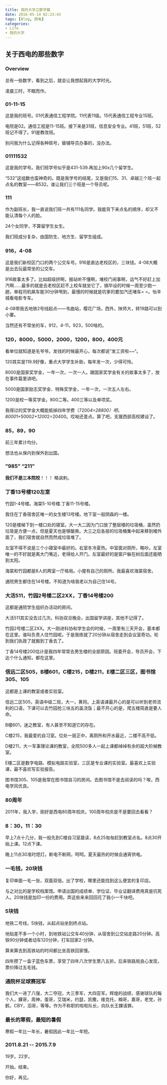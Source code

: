 ```yaml
---
title: 我的大学之数字篇
date: 2016-05-14 02:23:43
tags: [Blog, 西电]
categories:
- Life
- 我的大学
---
```


## 关于西电的那些数字

### Overview

总有一些数字，看到之后，就会让我想起我的大学时光。

凌晨三时，不眠而作。

<!--more-->

### 01-11-15

这是我的班号。01代表通信工程学院。11代表11级。15代表通信工程专业15班。

电院是02。通信工程是11-15班。接下来是31班，信息安全专业。41班，51班，52班记不得了。91是教改班。

别问我为什么记得各种斑号，替辅导员办事的，没办法。

### 01111532

这是我的学号。我们班学号似乎是431-539.再加上90x几个留学生。

“532”这组数也蛮神奇的。既是我学号的结尾，又是我们15、31、卓越三个班一起点名的教室——B532。谁让我们三个班是一个导员呢。

### 111

作为副班长，我一直说我们班一共有111名同学。我能背下来点名的顺序，却又不能认清每个人的脸。

24个女同学，不算留学生女生。

我们班成分复杂，由国防生、地方生、留学生组成。

### 916，4-08

这是我们新校区门口的两个公交车号。916是直达老校区的，三块钱。4-08大概是出去玩最常坐的公交车。

916故事太多了。比如超级挤啊，报站听不懂啊，堵校门闹事啊，运气不好赶上加汽啊......最多的就是去老校区赶不上校车就坐它了，搞毕设的时候一周至少跑一趟，单程司机飙车能30分钟甩到，最慢的时候就是坑爹的要加汽还堵车= =。怡丰城看电影专车。

4-08带我去地铁2号线起点——韦曲站，樱花广场，西外，陕师大，转19路可以到小寨。

当然还有不常坐的车，912，4-11，923，500啥的。

### 120，8000，5000，2000，1200，800，400元

看单位就知道是毛爷爷。发钱的时候最开心，每次都说”发工资啦~~“。

120其实是119.9好像，重点大学学生补助，每年发一次，少得可怜。

8000是国家奖学金，一年一次，一次一人。跟国家奖学金有关的故事太多了，放在事件篇里讲吧。

5000是国家励志奖学金、特殊奖学金，一年一次，一次五人左右。

1200是校一等奖学金。800二等。400三等以及单项奖。

我得过的奖学金大概能抵掉四年学费（7200*4=28800）吧。8000*1+5000*2+1200*2=20400。哎呦还差点。算了吧，支援西部高校建设了。

### 85，89，90

前三年累计均分。

想法也从保内到保外到出国。

### ”985” “211”

**我们不是三本院校**！！！ 略讽刺。

### 丁香13号楼120左室

竹园1-4号楼。海棠5-10号楼.丁香11-15号楼。

我住在丁香宿舍区唯一的女生楼13号楼。地下室一般阴森的一楼。

120是楼梯下到一楼口处的寝室。大一大二因为门口放了整层楼的垃圾桶，虽然扔垃圾是方便一点，但是夏天也是够酸爽。大三之后各层的垃圾桶集中起来移到楼外面了，我们宿舍就自然而然成垃圾堆了。

左室不得不说是三个小寝室中最好的。右室冬冷夏热。中室面对厕所，略吵。左室唯一的不好就是离大门嘴近，老得给人开门。左室最好的是窗户躲在树后面还能晒到太阳。

海棠和竹园都是8人的两室一厅格局。小屋有自己的厕所。我最喜欢海棠宿舍。

通院男生都住在14号楼。不知道为啥我老以为自己住14号。


### 大活511，竹园2号楼二区2XX，丁香14号楼200

这都是通院学生组织办活动的房间。

大活511其实没去过几次。科协双旦晚会，出国留学讲座，其他不记得了。

竹园2号楼二区2XX。大一刚进科协和学生会的时候，一周里有三天开会，基本都在这里。谁叫负责人住竹园呢。于是我练就了20分钟从宿舍走到会议室奇功。轮到我们执政了就搬到丁香去了。

丁香14号楼200估计是我四年常常去男生楼的全部原因。班委开会，导员开会，下达个什么通知，都在这里。

### 信远二区505，B楼601，C楼215，D楼211，E楼二区三区，图书馆305、105

这都是上课的教室或者实验室。

信远二区505，英语中级二班，大一，黄珂。上英语课最开心的是可以听到老师流利的口语，下课可以去竹园抢三块五的盖浇饭；最不开心的是，爬五楼简直是要人命。

B楼601，迷之教室，有人甚至不知道它的存在。

C楼215，我最爱的自习室。位处一层正中，离厕所和开水最近，二楼不高不低。

D楼211，大一军事理论课的教室，全院500多人一起上课都绰绰有余的超大阶梯教室。

E楼二区是数字电路、模拟电路实验室，三区是专业课的实验室。最喜欢上实验课，最不喜欢写实验报告。

图书馆305、105是我常在图书馆自习的房间。去图书馆不是去阅读的吗？唉，西电学风优良。

### 80周年

2011年，我入学，刚好是西电80周年校庆。100周年校庆是不是要回去看看？

### 8：30，11：30

早上7点十几分，我一般先到C楼自习室晨读，8点25匆匆赶到教室点名。8点30开始上课。12点下课。

晚上11点30准时熄灯。断电不断网，呵呵。夏天最热的时候会通宵供电。

### 一毛钱，20块钱

复印单面一毛一张，双面双倍。出了学校，哪里还能找到这么便宜的复印店。

与之对比的是学校档案馆。申请出国的成绩单、学位证、毕业证翻译费用真是坑死人。20块钱是加印一份的费用。弄这些来来回回花了我小一千块吧。

### 5块钱

地铁二号线，5块钱，从起点站坐到终点站。

地贴差不多一个小时，到地铁站公交车40分钟，从宿舍到公交站走路20分钟。高铁90分钟或者动车120分钟，打车回家2-分钟。

算来算去到高铁站的时间都比坐高铁回家慢。

四年攒了一盒子蓝色车票，享受了四年八次学生票八五折。后来铁路局良心发现，票价降过五毛钱。

### 通院杯足球赛冠军

我们大一进了八强，大二夺冠，大三季军，大四亚军。辉煌的战绩，感谢球队的每个人，錁哥，周神，蛋哥，艾瑞米，约瑟，凯撒，维克托，楠哥，嘉哥，老党，孙鹤，CBY，滔哥，等等。作为不称职的啦啦队长，向队长王錁请罪。

### 最长的寒假，最短的暑假

寒假一年比一年长，暑假因此一年比一年短。

### 2011.8.21 -- 2015.7.9

19岁。22岁。

开始。结束。

你好，再见。

